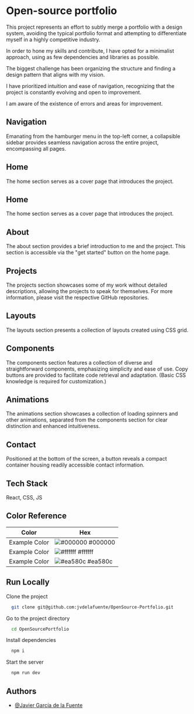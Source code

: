 
# Open-source portfolio

This project represents an effort to subtly merge a portfolio with a design system, avoiding the typical portfolio format and attempting to differentiate myself in a highly competitive industry. 

In order to hone my skills and contribute, I have opted for a minimalist approach, using as few dependencies and libraries as possible. 

The biggest challenge has been organizing the structure and finding a design pattern that aligns with my vision. 

I have prioritized intuition and ease of navigation, recognizing that the project is constantly evolving and open to improvement. 

I am aware of the existence of errors and areas for improvement.
## Navigation

Emanating from the hamburger menu in the top-left corner, a collapsible sidebar provides seamless navigation across the entire project, encompassing all pages.
## Home

The home section serves as a cover page that introduces the project.
## Home

The home section serves as a cover page that introduces the project.
## About

The about section provides a brief introduction to me and the project. This section is accessible via the "get started" button on the home page.
## Projects

The projects section showcases some of my work without detailed descriptions, allowing the projects to speak for themselves. For more information, please visit the respective GitHub repositories.
## Layouts

The layouts section presents a collection of layouts created using CSS grid.
## Components

The components section features a collection of diverse and straightforward components, emphasizing simplicity and ease of use. Copy buttons are provided to facilitate code retrieval and adaptation. (Basic CSS knowledge is required for customization.)
## Animations

The animations section showcases a collection of loading spinners and other animations, separated from the components section for clear distinction and enhanced intuitiveness.
## Contact

Positioned at the bottom of the screen, a button reveals a compact container housing readily accessible contact information.
## Tech Stack

React, CSS, JS


## Color Reference

| Color             | Hex                                                                |
| ----------------- | ------------------------------------------------------------------ |
| Example Color | ![#000000](https://via.placeholder.com/10/000000?text=+) #000000 |
| Example Color | ![#ffffff](https://via.placeholder.com/10/ffffff?text=+) #ffffff |
| Example Color | ![#ea580c](https://via.placeholder.com/10/ea580c?text=+) #ea580c |



## Run Locally

Clone the project

```bash
  git clone git@github.com:jvdelafuente/OpenSource-Portfolio.git
```

Go to the project directory

```bash
  cd OpenSourcePortfolio
```

Install dependencies

```bash
  npm i
```

Start the server

```bash
  npm run dev
```


## Authors

- [@Javier García de la Fuente](https://www.linkedin.com/in/javiergarciadelafuente/)

